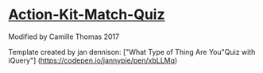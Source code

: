 # [Action-Kit-Match-Quiz](https://camillet.github.io/Action-Kit-Match-Quiz)

Modified by Camille Thomas 2017

Template created by jan dennison: ["What Type of Thing Are You"Quiz with iQuery"] (https://codepen.io/jannypie/pen/xbLLMq)
